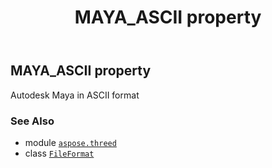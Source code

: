 ﻿---
title: MAYA_ASCII property
second_title: Aspose.3D for Python via .NET API References
description: 
type: docs
weight: 340
url: /aspose.threed/fileformat/maya_ascii/
is_root: false
---

## MAYA_ASCII property


Autodesk Maya in ASCII format

### See Also
* module [`aspose.threed`](../../)
* class [`FileFormat`](/3d/python-net/aspose.threed/fileformat)
